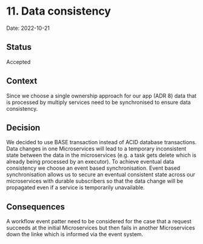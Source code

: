 # 11. Data consistency
Date: 2022-10-21

## Status
Accepted

## Context
Since we choose a single ownership approach for our app (ADR 8) data that is processed by multiply services need to be synchronised to ensure data consistency.

## Decision
We decided to use BASE transaction instead of ACID database transactions. Data changes in one Microservices will lead to a temporary inconsistent state between the data in the microservices (e.g. a task gets delete which is already being processed by an executor).  To achieve eventual data consistency we choose an event based synchronisation. Event based synchronisation allows us to secure an eventual consistent state across our microservices with durable subscribers so that the data change will be propagated even if a service is temporarily unavailable.

## Consequences
A workflow event patter need to be considered for the case that a request succeeds at the initial Microservices but then fails in another Microservices down the linke which is informed via the event system.
